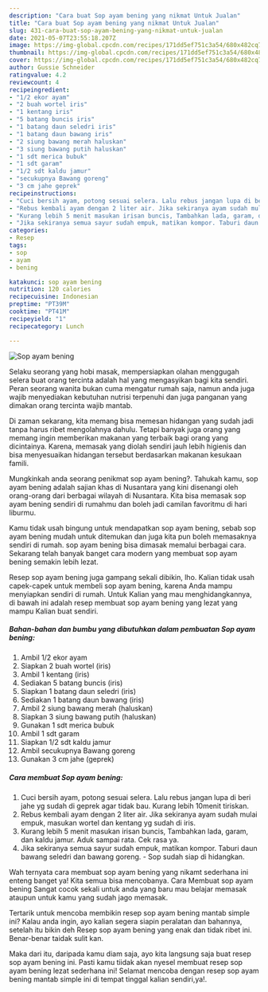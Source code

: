 ```yaml
---
description: "Cara buat Sop ayam bening yang nikmat Untuk Jualan"
title: "Cara buat Sop ayam bening yang nikmat Untuk Jualan"
slug: 431-cara-buat-sop-ayam-bening-yang-nikmat-untuk-jualan
date: 2021-05-07T23:55:18.207Z
image: https://img-global.cpcdn.com/recipes/171dd5ef751c3a54/680x482cq70/sop-ayam-bening-foto-resep-utama.jpg
thumbnail: https://img-global.cpcdn.com/recipes/171dd5ef751c3a54/680x482cq70/sop-ayam-bening-foto-resep-utama.jpg
cover: https://img-global.cpcdn.com/recipes/171dd5ef751c3a54/680x482cq70/sop-ayam-bening-foto-resep-utama.jpg
author: Gussie Schneider
ratingvalue: 4.2
reviewcount: 4
recipeingredient:
- "1/2 ekor ayam"
- "2 buah wortel iris"
- "1 kentang iris"
- "5 batang buncis iris"
- "1 batang daun seledri iris"
- "1 batang daun bawang iris"
- "2 siung bawang merah haluskan"
- "3 siung bawang putih haluskan"
- "1 sdt merica bubuk"
- "1 sdt garam"
- "1/2 sdt kaldu jamur"
- "secukupnya Bawang goreng"
- "3 cm jahe geprek"
recipeinstructions:
- "Cuci bersih ayam, potong sesuai selera. Lalu rebus jangan lupa di beri jahe yg sudah di geprek agar tidak bau. Kurang lebih 10menit tiriskan."
- "Rebus kembali ayam dengan 2 liter air. Jika sekiranya ayam sudah mulai empuk, masukan wortel dan kentang yg sudah di iris."
- "Kurang lebih 5 menit masukan irisan buncis, Tambahkan lada, garam, dan kaldu jamur. Aduk sampai rata. Cek rasa ya."
- "Jika sekiranya semua sayur sudah empuk, matikan kompor. Taburi daun bawang seledri dan bawang goreng.  Sop sudah siap di hidangkan."
categories:
- Resep
tags:
- sop
- ayam
- bening

katakunci: sop ayam bening 
nutrition: 120 calories
recipecuisine: Indonesian
preptime: "PT39M"
cooktime: "PT41M"
recipeyield: "1"
recipecategory: Lunch

---
```



![Sop ayam bening](https://img-global.cpcdn.com/recipes/171dd5ef751c3a54/680x482cq70/sop-ayam-bening-foto-resep-utama.jpg)

Selaku seorang yang hobi masak, mempersiapkan olahan menggugah selera buat orang tercinta adalah hal yang mengasyikan bagi kita sendiri. Peran seorang  wanita bukan cuma mengatur rumah saja, namun anda juga wajib menyediakan kebutuhan nutrisi terpenuhi dan juga panganan yang dimakan orang tercinta wajib mantab.

Di zaman  sekarang, kita memang bisa memesan hidangan yang sudah jadi tanpa harus ribet mengolahnya dahulu. Tetapi banyak juga orang yang memang ingin memberikan makanan yang terbaik bagi orang yang dicintainya. Karena, memasak yang diolah sendiri jauh lebih higienis dan bisa menyesuaikan hidangan tersebut berdasarkan makanan kesukaan famili. 



Mungkinkah anda seorang penikmat sop ayam bening?. Tahukah kamu, sop ayam bening adalah sajian khas di Nusantara yang kini disenangi oleh orang-orang dari berbagai wilayah di Nusantara. Kita bisa memasak sop ayam bening sendiri di rumahmu dan boleh jadi camilan favoritmu di hari liburmu.

Kamu tidak usah bingung untuk mendapatkan sop ayam bening, sebab sop ayam bening mudah untuk ditemukan dan juga kita pun boleh memasaknya sendiri di rumah. sop ayam bening bisa dimasak memalui berbagai cara. Sekarang telah banyak banget cara modern yang membuat sop ayam bening semakin lebih lezat.

Resep sop ayam bening juga gampang sekali dibikin, lho. Kalian tidak usah capek-capek untuk membeli sop ayam bening, karena Anda mampu menyiapkan sendiri di rumah. Untuk Kalian yang mau menghidangkannya, di bawah ini adalah resep membuat sop ayam bening yang lezat yang mampu Kalian buat sendiri.

<!--inarticleads1-->

##### Bahan-bahan dan bumbu yang dibutuhkan dalam pembuatan Sop ayam bening:

1. Ambil 1/2 ekor ayam
1. Siapkan 2 buah wortel (iris)
1. Ambil 1 kentang (iris)
1. Sediakan 5 batang buncis (iris)
1. Siapkan 1 batang daun seledri (iris)
1. Sediakan 1 batang daun bawang (iris)
1. Ambil 2 siung bawang merah (haluskan)
1. Siapkan 3 siung bawang putih (haluskan)
1. Gunakan 1 sdt merica bubuk
1. Ambil 1 sdt garam
1. Siapkan 1/2 sdt kaldu jamur
1. Ambil secukupnya Bawang goreng
1. Gunakan 3 cm jahe (geprek)




<!--inarticleads2-->

##### Cara membuat Sop ayam bening:

1. Cuci bersih ayam, potong sesuai selera. Lalu rebus jangan lupa di beri jahe yg sudah di geprek agar tidak bau. Kurang lebih 10menit tiriskan.
1. Rebus kembali ayam dengan 2 liter air. Jika sekiranya ayam sudah mulai empuk, masukan wortel dan kentang yg sudah di iris.
1. Kurang lebih 5 menit masukan irisan buncis, Tambahkan lada, garam, dan kaldu jamur. Aduk sampai rata. Cek rasa ya.
1. Jika sekiranya semua sayur sudah empuk, matikan kompor. Taburi daun bawang seledri dan bawang goreng.  - Sop sudah siap di hidangkan.




Wah ternyata cara membuat sop ayam bening yang nikamt sederhana ini enteng banget ya! Kita semua bisa mencobanya. Cara Membuat sop ayam bening Sangat cocok sekali untuk anda yang baru mau belajar memasak ataupun untuk kamu yang sudah jago memasak.

Tertarik untuk mencoba membikin resep sop ayam bening mantab simple ini? Kalau anda ingin, ayo kalian segera siapin peralatan dan bahannya, setelah itu bikin deh Resep sop ayam bening yang enak dan tidak ribet ini. Benar-benar taidak sulit kan. 

Maka dari itu, daripada kamu diam saja, ayo kita langsung saja buat resep sop ayam bening ini. Pasti kamu tiidak akan nyesel membuat resep sop ayam bening lezat sederhana ini! Selamat mencoba dengan resep sop ayam bening mantab simple ini di tempat tinggal kalian sendiri,ya!.


